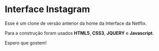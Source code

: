 # **Interface Instagram**

Esse é um clone de versão anterior da home da Interface da Netflix.

Para a construção foram usados **HTML5**, **CSS3**, **JQUERY** e **Javascript**.

Espero que gostem!
